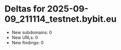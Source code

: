 # Deltas for 2025-09-09_211114_testnet.bybit.eu
- New subdomains: 0
- New URLs: 0
- New findings: 0
